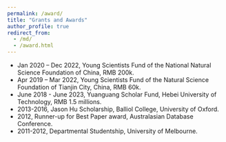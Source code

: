 ```yaml
---
permalink: /award/
title: "Grants and Awards"
author_profile: true
redirect_from: 
  - /md/
  - /award.html
---
```

-  Jan 2020 – Dec 2022, Young Scientists Fund of the National Natural Science Foundation of China, RMB 200k.
-  Apr 2019 – Mar 2022, Young Scientists Fund of the Natural Science Foundation of Tianjin City, China, RMB 60k.
-  June 2018 - June 2023, Yuanguang Scholar Fund, Hebei University of Technology, RMB 1.5 millions.
-  2013-2016, Jason Hu Scholarship, Balliol College, University of Oxford.
-  2012, Runner-up for Best Paper award, Australasian Database Conference.
-  2011-2012, Departmental Studentship, University of Melbourne.
